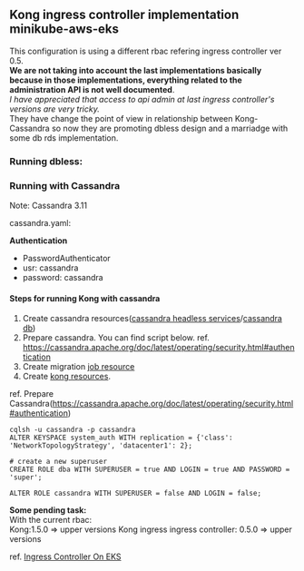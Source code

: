 ## Kong ingress controller implementation minikube-aws-eks

This configuration is using a different rbac refering ingress controller ver 0.5.</br>
**We are not taking into account the last implementations basically
because in those implementations, everything related to the administration API is not well documented**.</br>
*I have appreciated that access to api admin at last ingress controller's versions are very tricky.*  
They have change the point of view in relationship between Kong-Cassandra so now they are promoting dbless design and a marriadge with some db rds implementation.

### Running dbless:

### Running with Cassandra 
Note: Cassandra 3.11

cassandra.yaml:

**Authentication** 
* PasswordAuthenticator
* usr: cassandra 
* password: cassandra      

#### Steps for running Kong with cassandra ###

1. Create cassandra resources([cassandra headless services](https://github.com/ldipotetjob/kong/blob/master/k8s/cassandra_service.yaml)/[cassandra db](https://github.com/ldipotetjob/kong/blob/master/k8s/cassandra_statefulset_minikube.yaml))
2. Prepare cassandra. You can find script below. ref. https://cassandra.apache.org/doc/latest/operating/security.html#authentication
3. Create migration [job resource](https://github.com/ldipotetjob/kong/blob/master/k8s/kong_migration_cassandra.yaml)
4. Create [kong resources](https://github.com/ldipotetjob/kong/blob/master/k8s/kong_all_in_one_aws.yaml).

ref. Prepare Cassandra(https://cassandra.apache.org/doc/latest/operating/security.html#authentication) 

```shell
cqlsh -u cassandra -p cassandra
ALTER KEYSPACE system_auth WITH replication = {'class': 'NetworkTopologyStrategy', 'datacenter1': 2};

# create a new superuser
CREATE ROLE dba WITH SUPERUSER = true AND LOGIN = true AND PASSWORD = 'super';

ALTER ROLE cassandra WITH SUPERUSER = false AND LOGIN = false;
```


**Some pending task:**</br> 
 With the current rbac: </br>
 Kong:1.5.0 => upper versions 
 Kong ingress ingress controller: 0.5.0 => upper versions 

ref.
[Ingress Controller On EKS](https://github.com/Kong/kubernetes-ingress-controller/blob/master/docs/deployment/eks.md)
